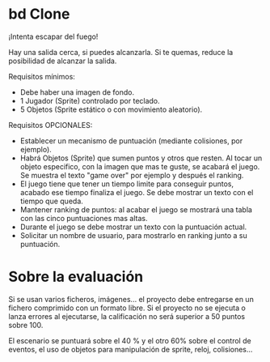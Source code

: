 bd Clone
==

¡Intenta escapar del fuego!

Hay una salida cerca, si puedes alcanzarla.
Si te quemas, reduce la posibilidad de alcanzar la salida.

Requisitos mínimos:
- Debe haber una imagen de fondo.
- 1 Jugador (Sprite) controlado por teclado.
- 5 Objetos (Sprite estático o con movimiento aleatorio).

Requisitos OPCIONALES:
- Establecer un mecanismo de puntuación (mediante colisiones, por ejemplo).
- Habrá Objetos (Sprite) que sumen puntos y otros que resten. 
	Al tocar un objeto especifico, con la imagen que mas te guste, se acabará el juego. 
	Se muestra el texto "game over" por ejemplo y después el ranking.
- El juego tiene que tener un tiempo limite para conseguir puntos, acabado ese tiempo finaliza el juego. 
	Se debe mostrar un texto con el tiempo que queda.
- Mantener ranking de puntos: al acabar el juego se mostrará una tabla con las cinco puntuaciones mas altas.
- Durante el juego se debe mostrar un texto con la puntuación actual.
- Solicitar un nombre de usuario, para mostrarlo en ranking junto a su puntuación.

Sobre la evaluación
==

Si se usan varios ficheros, imágenes... el proyecto debe entregarse en un fichero comprimido con un formato libre. 
Si el proyecto no se ejecuta o lanza errores al ejecutarse, la calificación no será superior a 50 puntos sobre 100.

El escenario se puntuará sobre el 40 % y el otro 60% sobre el control de eventos, 
el uso de objetos para manipulación de sprite, reloj, colisiones...
